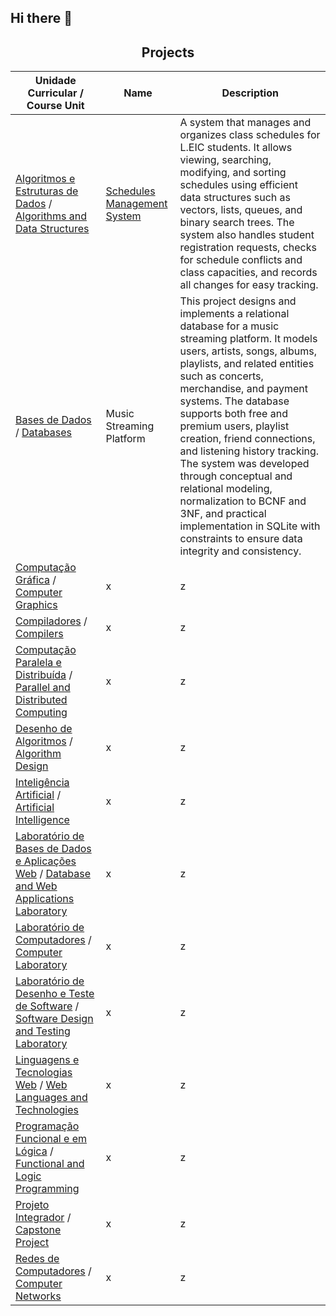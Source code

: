## Hi there 👋

<h2 align = "center" >Projects</h2>
<p align = "center">

| Unidade Curricular / Course Unit   | Name      | Description                                                                                                                                                   |
|------------------------------------|-----------|---------------------------------------------------------------------------------------------------------------------------------------------------------------|
| [Algoritmos e Estruturas de Dados](https://sigarra.up.pt/feup/pt/UCURR_GERAL.FICHA_UC_VIEW?pv_ocorrencia_id=520316) / [Algorithms and Data Structures](https://sigarra.up.pt/feup/en/UCURR_GERAL.FICHA_UC_VIEW?pv_ocorrencia_id=520316)| [Schedules Management System](https://github.com/phpc99/aed-project) | A system that manages and organizes class schedules for L.EIC students. It allows viewing, searching, modifying, and sorting schedules using efficient data structures such as vectors, lists, queues, and binary search trees. The system also handles student registration requests, checks for schedule conflicts and class capacities, and records all changes for easy tracking. |
| [Bases de Dados](https://sigarra.up.pt/feup/pt/UCURR_GERAL.FICHA_UC_VIEW?pv_ocorrencia_id=541877) / [Databases](https://sigarra.up.pt/feup/en/UCURR_GERAL.FICHA_UC_VIEW?pv_ocorrencia_id=541877)| Music Streaming Platform | This project designs and implements a relational database for a music streaming platform. It models users, artists, songs, albums, playlists, and related entities such as concerts, merchandise, and payment systems. The database supports both free and premium users, playlist creation, friend connections, and listening history tracking. The system was developed through conceptual and relational modeling, normalization to BCNF and 3NF, and practical implementation in SQLite with constraints to ensure data integrity and consistency. |
| [Computação Gráfica](https://sigarra.up.pt/feup/pt/UCURR_GERAL.FICHA_UC_VIEW?pv_ocorrencia_id=541892) / [Computer Graphics](https://sigarra.up.pt/feup/en/UCURR_GERAL.FICHA_UC_VIEW?pv_ocorrencia_id=541892)| x | z |
| [Compiladores](https://sigarra.up.pt/feup/pt/UCURR_GERAL.FICHA_UC_VIEW?pv_ocorrencia_id=541891) / [Compilers](https://sigarra.up.pt/feup/en/UCURR_GERAL.FICHA_UC_VIEW?pv_ocorrencia_id=541891)| x | z |
| [Computação Paralela e Distribuída](https://sigarra.up.pt/feup/pt/UCURR_GERAL.FICHA_UC_VIEW?pv_ocorrencia_id=541893) / [Parallel and Distributed Computing](https://sigarra.up.pt/feup/en/UCURR_GERAL.FICHA_UC_VIEW?pv_ocorrencia_id=541893)| x | z |
| [Desenho de Algoritmos](https://sigarra.up.pt/feup/pt/UCURR_GERAL.FICHA_UC_VIEW?pv_ocorrencia_id=520321) / [Algorithm Design](https://sigarra.up.pt/feup/en/UCURR_GERAL.FICHA_UC_VIEW?pv_ocorrencia_id=520321)| x | z |
| [Inteligência Artificial](https://sigarra.up.pt/feup/pt/UCURR_GERAL.FICHA_UC_VIEW?pv_ocorrencia_id=520334) / [Artificial Intelligence](https://sigarra.up.pt/feup/en/UCURR_GERAL.FICHA_UC_VIEW?pv_ocorrencia_id=520334)| x | z |
| [Laboratório de Bases de Dados e Aplicações Web](https://sigarra.up.pt/feup/pt/UCURR_GERAL.FICHA_UC_VIEW?pv_ocorrencia_id=541888) / [Database and Web Applications Laboratory](https://sigarra.up.pt/feup/en/UCURR_GERAL.FICHA_UC_VIEW?pv_ocorrencia_id=541888)| x | z |
| [Laboratório de Computadores](https://sigarra.up.pt/feup/pt/UCURR_GERAL.FICHA_UC_VIEW?pv_ocorrencia_id=541883) / [Computer Laboratory](https://sigarra.up.pt/feup/en/UCURR_GERAL.FICHA_UC_VIEW?pv_ocorrencia_id=541883)| x | z |
| [Laboratório de Desenho e Teste de Software](https://sigarra.up.pt/feup/pt/UCURR_GERAL.FICHA_UC_VIEW?pv_ocorrencia_id=541879) / [Software Design and Testing Laboratory](https://sigarra.up.pt/feup/en/UCURR_GERAL.FICHA_UC_VIEW?pv_ocorrencia_id=541879)| x | z |
| [Linguagens e Tecnologias Web](https://sigarra.up.pt/feup/pt/UCURR_GERAL.FICHA_UC_VIEW?pv_ocorrencia_id=501681) / [Web Languages and Technologies](https://sigarra.up.pt/feup/en/UCURR_GERAL.FICHA_UC_VIEW?pv_ocorrencia_id=501681)| x | z |
| [Programação Funcional e em Lógica](https://sigarra.up.pt/feup/pt/UCURR_GERAL.FICHA_UC_VIEW?pv_ocorrencia_id=541889) / [Functional and Logic Programming](https://sigarra.up.pt/feup/en/UCURR_GERAL.FICHA_UC_VIEW?pv_ocorrencia_id=541889)| x | z |
| [Projeto Integrador](https://sigarra.up.pt/feup/pt/UCURR_GERAL.FICHA_UC_VIEW?pv_ocorrencia_id=541895) / [Capstone Project](https://sigarra.up.pt/feup/en/UCURR_GERAL.FICHA_UC_VIEW?pv_ocorrencia_id=541895)| x | z |
| [Redes de Computadores](https://sigarra.up.pt/feup/pt/UCURR_GERAL.FICHA_UC_VIEW?pv_ocorrencia_id=541890) / [Computer Networks](https://sigarra.up.pt/feup/en/UCURR_GERAL.FICHA_UC_VIEW?pv_ocorrencia_id=541890)| x | z |
